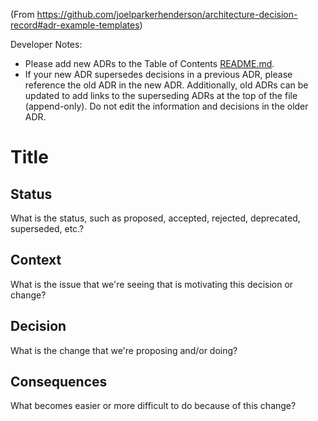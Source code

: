 (From https://github.com/joelparkerhenderson/architecture-decision-record#adr-example-templates)

Developer Notes:
- Please add new ADRs to the Table of Contents [README.md](./arch/README.md).
- If your new ADR supersedes decisions in a previous ADR, please reference the old ADR in the new ADR. Additionally, old ADRs can be updated to add links to the superseding ADRs at the top of the file (append-only). Do not edit the information and decisions in the older ADR.

# Title

## Status
What is the status, such as proposed, accepted, rejected, deprecated, superseded, etc.?

## Context
What is the issue that we're seeing that is motivating this decision or change?

## Decision
What is the change that we're proposing and/or doing?

## Consequences
What becomes easier or more difficult to do because of this change?
